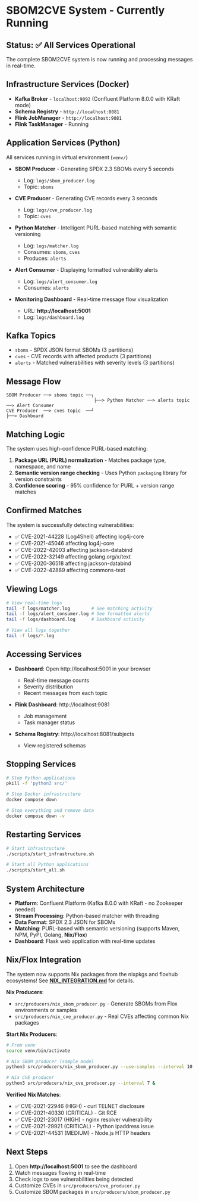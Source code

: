 # SBOM2CVE System - Currently Running

## Status: ✅ All Services Operational

The complete SBOM2CVE system is now running and processing messages in real-time.

## Infrastructure Services (Docker)

- **Kafka Broker** - `localhost:9092` (Confluent Platform 8.0.0 with KRaft mode)
- **Schema Registry** - `http://localhost:8081`
- **Flink JobManager** - `http://localhost:9081`
- **Flink TaskManager** - Running

## Application Services (Python)

All services running in virtual environment (`venv/`)

- **SBOM Producer** - Generating SPDX 2.3 SBOMs every 5 seconds
  - Log: `logs/sbom_producer.log`
  - Topic: `sboms`

- **CVE Producer** - Generating CVE records every 3 seconds
  - Log: `logs/cve_producer.log`
  - Topic: `cves`

- **Python Matcher** - Intelligent PURL-based matching with semantic versioning
  - Log: `logs/matcher.log`
  - Consumes: `sboms`, `cves`
  - Produces: `alerts`

- **Alert Consumer** - Displaying formatted vulnerability alerts
  - Log: `logs/alert_consumer.log`
  - Consumes: `alerts`

- **Monitoring Dashboard** - Real-time message flow visualization
  - URL: **http://localhost:5001**
  - Log: `logs/dashboard.log`

## Kafka Topics

- `sboms` - SPDX JSON format SBOMs (3 partitions)
- `cves` - CVE records with affected products (3 partitions)
- `alerts` - Matched vulnerabilities with severity levels (3 partitions)

## Message Flow

```
SBOM Producer ──> sboms topic ──┐
                                 ├──> Python Matcher ──> alerts topic ──> Alert Consumer
CVE Producer  ──> cves topic  ──┘                                    ├──> Dashboard
```

## Matching Logic

The system uses high-confidence PURL-based matching:

1. **Package URL (PURL) normalization** - Matches package type, namespace, and name
2. **Semantic version range checking** - Uses Python `packaging` library for version constraints
3. **Confidence scoring** - 95% confidence for PURL + version range matches

## Confirmed Matches

The system is successfully detecting vulnerabilities:

- ✅ CVE-2021-44228 (Log4Shell) affecting log4j-core
- ✅ CVE-2021-45046 affecting log4j-core
- ✅ CVE-2022-42003 affecting jackson-databind
- ✅ CVE-2022-32149 affecting golang.org/x/text
- ✅ CVE-2020-36518 affecting jackson-databind
- ✅ CVE-2022-42889 affecting commons-text

## Viewing Logs

```bash
# View real-time logs
tail -f logs/matcher.log        # See matching activity
tail -f logs/alert_consumer.log # See formatted alerts
tail -f logs/dashboard.log      # Dashboard activity

# View all logs together
tail -f logs/*.log
```

## Accessing Services

- **Dashboard**: Open http://localhost:5001 in your browser
  - Real-time message counts
  - Severity distribution
  - Recent messages from each topic

- **Flink Dashboard**: http://localhost:9081
  - Job management
  - Task manager status

- **Schema Registry**: http://localhost:8081/subjects
  - View registered schemas

## Stopping Services

```bash
# Stop Python applications
pkill -f 'python3 src/'

# Stop Docker infrastructure
docker compose down

# Stop everything and remove data
docker compose down -v
```

## Restarting Services

```bash
# Start infrastructure
./scripts/start_infrastructure.sh

# Start all Python applications
./scripts/start_all.sh
```

## System Architecture

- **Platform**: Confluent Platform (Kafka 8.0.0 with KRaft - no Zookeeper needed)
- **Stream Processing**: Python-based matcher with threading
- **Data Format**: SPDX 2.3 JSON for SBOMs
- **Matching**: PURL-based with semantic versioning (supports Maven, NPM, PyPI, Golang, **Nix/Flox**)
- **Dashboard**: Flask web application with real-time updates

## Nix/Flox Integration

The system now supports Nix packages from the nixpkgs and floxhub ecosystems! See **[NIX_INTEGRATION.md](NIX_INTEGRATION.md)** for details.

**Nix Producers**:
- `src/producers/nix_sbom_producer.py` - Generate SBOMs from Flox environments or samples
- `src/producers/nix_cve_producer.py` - Real CVEs affecting common Nix packages

**Start Nix Producers**:
```bash
# From venv
source venv/bin/activate

# Nix SBOM producer (sample mode)
python3 src/producers/nix_sbom_producer.py --use-samples --interval 10 &

# Nix CVE producer
python3 src/producers/nix_cve_producer.py --interval 7 &
```

**Verified Nix Matches**:
- ✅ CVE-2021-22946 (HIGH) - curl TELNET disclosure
- ✅ CVE-2021-40330 (CRITICAL) - Git RCE
- ✅ CVE-2021-23017 (HIGH) - nginx resolver vulnerability
- ✅ CVE-2021-29921 (CRITICAL) - Python ipaddress issue
- ✅ CVE-2021-44531 (MEDIUM) - Node.js HTTP headers

## Next Steps

1. Open **http://localhost:5001** to see the dashboard
2. Watch messages flowing in real-time
3. Check logs to see vulnerabilities being detected
4. Customize CVEs in `src/producers/cve_producer.py`
5. Customize SBOM packages in `src/producers/sbom_producer.py`
